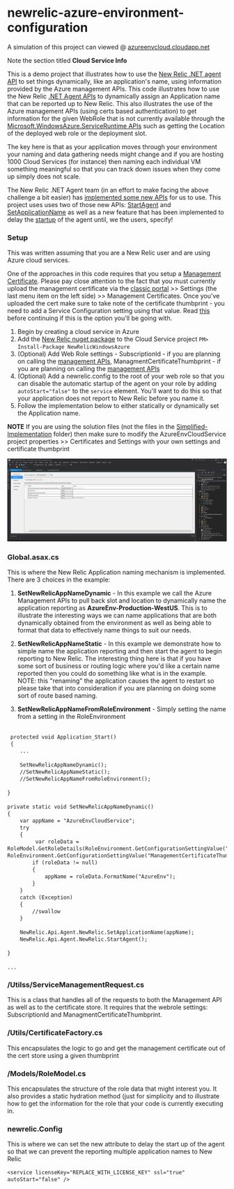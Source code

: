 # newrelic-azure-environment-configuration

A simulation of this project can viewed @ [azureenvcloud.cloudapp.net](http://azureenvcloud.cloudapp.net/?getRoleData=true)

Note the section titled **Cloud Service Info**


This is a demo project that illustrates how to use the [New Relic .NET agent API](https://docs.newrelic.com/docs/agents/net-agent/features/net-agent-api) to set things dynamically, like an application's name, using information provided by the Azure management APIs.  This code illustrates how to use the New Relic [.NET Agent APIs](https://docs.newrelic.com/docs/agents/net-agent/features/net-agent-api) to dynamically assign an Application name that can be reported up to New Relic.  This also illustrates the use of the Azure management APIs (using certs based authentication) to get information for the given WebRole that is not currently available through the [Microsoft.WindowsAzure.ServiceRuntime APIs](https://msdn.microsoft.com/en-us/library/microsoft.windowsazure.serviceruntime.aspx) such as getting the Location of the deployed web role or the deployment slot.

The key here is that as your application moves through your environment your naming and data gathering needs might change and if you are hosting 1000 Cloud Services (for instance) then naming each individual VM something meaningful so that you can track down issues when they come up simply does not scale.

The New Relic .NET Agent team (in an effort to make facing the above challenge a bit easier) has [implemented some new APIs](https://docs.newrelic.com/docs/agents/net-agent/features/net-agent-api) for us to use. This project uses uses two of those new APIs: [StartAgent](https://docs.newrelic.com/docs/agents/net-agent/features/net-agent-api#start_agent) and [SetApplicationName](https://docs.newrelic.com/docs/agents/net-agent/features/net-agent-api#set_application_name) as well as a new feature that has been implemented to delay the [startup](https://docs.newrelic.com/docs/agents/net-agent/installation-configuration/net-agent-configuration#service-autoStart) of the agent until, we the users, specify!



### Setup

This was written assuming that you are a New Relic user and are using Azure cloud services.

One of the approaches in this code requires that you setup a [Management Certificate](https://msdn.microsoft.com/en-us/library/azure/gg551722.aspx).  Please pay close attention to the fact that you must currently upload the management certificate via the [classic portal](manage.windowsazure.com) >> Settings (the last menu item on the left side) >> Management Certificates.  Once you've uploaded the cert make sure to take note of the certificate thumbprint - you need to add a Service Configuration setting using that value. Read [this](https://msdn.microsoft.com/en-us/library/azure/gg551722.aspx) before continuing if this is the option you'll be going with.



1. Begin by creating a cloud service in Azure
2. Add the [New Relic nuget package](https://www.nuget.org/packages/NewRelicWindowsAzure) to the Cloud Service project ``` PM> Install-Package NewRelicWindowsAzure ```
3. (Optional) Add Web Role settings - SubscriptionId - if you are planning on calling the [management APIs](https://msdn.microsoft.com/en-us/library/azure/ee460812.aspx), ManagmentCertificateThumbprint - if you are planning on calling the [management APIs](https://msdn.microsoft.com/en-us/library/azure/ee460812.aspx)
4. (Optional) Add a newrelic.config to the root of your web role so that you can disable the automatic startup of the agent on your role by adding ``` autoStart="false" ``` to the ``` service ``` element.  You'll want to do this so that your application does not report to New Relic before you name it.
5. Follow the implementation below to either statically or dynamically set the Application name.

**NOTE**
If you are using the solution files (not the files in the [Simplified-Implementation](./Simplified-Implementation) folder) then make sure to modify the AzureEnvCloudService project properties >> Certificates and Settings with your own settings and certificate thumbprint

![Alt text](/Simplified-Implementation/web_role_settings.png?raw=true "settings")

### Global.asax.cs

This is where the New Relic Application naming mechanism is implemented.  There are 3 choices in the example:

1. **SetNewRelicAppNameDynamic** - In this example we call the Azure Management APIs to pull back slot and location to dynamically name the application reporting as **AzureEnv-Production-WestUS**.  This is to illustrate the interesting ways we can name applications that are both dynamically obtained from the environment as well as being able to format that data to effectively name things to suit our needs.

2. **SetNewRelicAppNameStatic** - In this example we demonstrate how to simple name the application reporting and then start the agent to begin reporting to New Relic.  The interesting thing here is that if you have some sort of business or routing logic where you'd like a certain name reported then you could do something like what is in the example.  NOTE: this "renaming" the application causes the agent to restart so please take that into consideration if you are planning on doing some sort of route based naming.

3. **SetNewRelicAppNameFromRoleEnvironment** - Simply setting the name from a setting in the RoleEnvironment

```

 protected void Application_Start()
 {
	...
    
    SetNewRelicAppNameDynamic();
    //SetNewRelicAppNameStatic();
    //SetNewRelicAppNameFromRoleEnvironment();

}

private static void SetNewRelicAppNameDynamic()
{
    var appName = "AzureEnvCloudService";
    try
    {
         var roleData = RoleModel.GetRoleDetails(RoleEnvironment.GetConfigurationSettingValue("SubscriptionId"), RoleEnvironment.GetConfigurationSettingValue("ManagementCertificateThumbPrint"));
        if (roleData != null)
        {
            appName = roleData.FormatName("AzureEnv");
        }
    }
    catch (Exception)
    {
        //swallow  
    }

    NewRelic.Api.Agent.NewRelic.SetApplicationName(appName);
    NewRelic.Api.Agent.NewRelic.StartAgent();

}

...

```

### /Utilss/ServiceManagementRequest.cs

This is a class that handles all of the requests to both the Management API as well as to the certificate store.  It requires that the webrole settings: SubscriptionId and ManagmentCertificateThumbprint.  

### /Utils/CertificateFactory.cs

This encapsulates the logic to go and get the management certificate out of the cert store using a given thumbprint

### /Models/RoleModel.cs

This encapsulates the structure of the role data that might interest you.  It also provides a static hydration method (just for simplicity and to illustrate how to get the information for the role that your code is currently executing in.

### newrelic.Config

This is where we can set the new attribute to delay the start up of the agent so that we can prevent the reporting multiple application names to New Relic

```
<service licenseKey="REPLACE_WITH_LICENSE_KEY" ssl="true" autoStart="false" />

``` 
